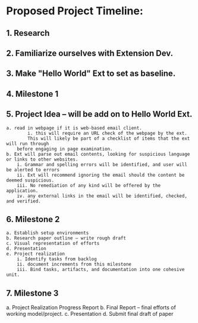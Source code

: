 # Proposed Project Timeline:

## 1. Research

## 2. Familiarize ourselves with Extension Dev.

## 3.  Make "Hello World" Ext to set as baseline.

## 4. Milestone 1

## 5. Project Idea – will be add on to Hello World Ext.
	a. read in webpage if it is web-based email client.
    		i. this will require an URL check of the webpage by the ext. 
    		This will likely be part of a checklist of items that the ext will run through
		before engaging in page examination.
	b. Ext will parse out email contents, looking for suspicious language or links to other websites.
		i. Grammar and spelling errors will be identified, and user will be alerted to errors
		ii. Ext will recommend ignoring the email should the content be deemed suspicious. 
		iii. No remediation of any kind will be offered by the application.
		iv. any external links in the email will be identified, checked, and verified. 

## 6. Milestone 2
	a. Establish setup environments
	b. Research paper outline – write rough draft
	c. Visual representation of efforts
	d. Presentation
	e. Project realization
		i. Identify tasks from backlog
		ii. document increments from this milestone
		iii. Bind tasks, artifacts, and documentation into one cohesive unit. 

## 7. Milestone 3

  a. Project Realization Progress Report
  b. Final Report – final efforts of working model/project. 
  c. Presentation
  d. Submit final draft of paper 
